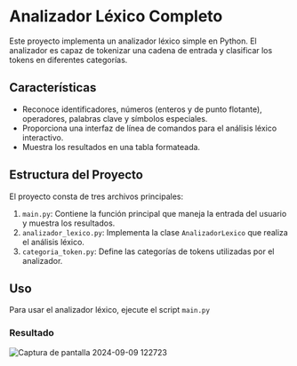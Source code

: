 # Analizador Léxico Completo

Este proyecto implementa un analizador léxico simple en Python. El analizador es capaz de tokenizar una cadena de entrada y clasificar los tokens en diferentes categorías.

## Características

- Reconoce identificadores, números (enteros y de punto flotante), operadores, palabras clave y símbolos especiales.
- Proporciona una interfaz de línea de comandos para el análisis léxico interactivo.
- Muestra los resultados en una tabla formateada.

## Estructura del Proyecto

El proyecto consta de tres archivos principales:

1. `main.py`: Contiene la función principal que maneja la entrada del usuario y muestra los resultados.
2. `analizador_lexico.py`: Implementa la clase `AnalizadorLexico` que realiza el análisis léxico.
3. `categoria_token.py`: Define las categorías de tokens utilizadas por el analizador.

## Uso

Para usar el analizador léxico, ejecute el script `main.py`

### Resultado

![Captura de pantalla 2024-09-09 122723](https://github.com/user-attachments/assets/c8290065-813f-465c-a9c1-71858c246aaf)
